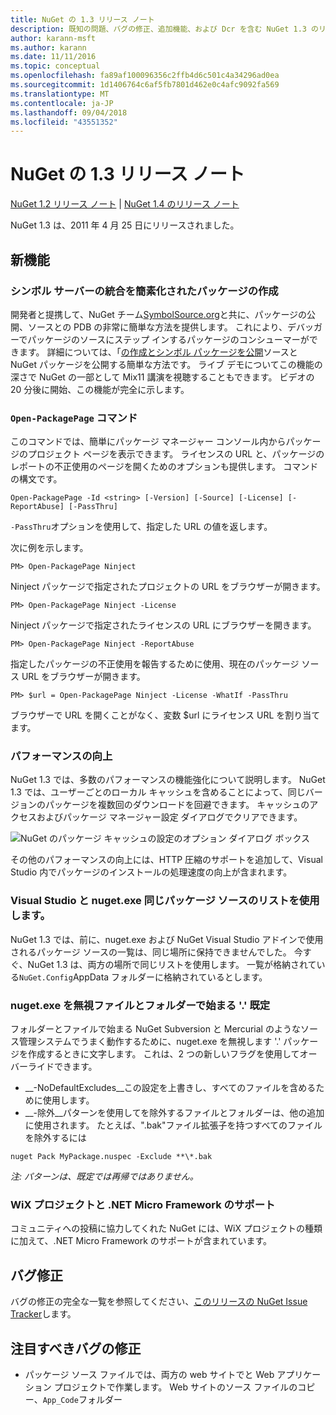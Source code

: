 ```yaml
---
title: NuGet の 1.3 リリース ノート
description: 既知の問題、バグの修正、追加機能、および Dcr を含む NuGet 1.3 のリリース ノート。
author: karann-msft
ms.author: karann
ms.date: 11/11/2016
ms.topic: conceptual
ms.openlocfilehash: fa89af100096356c2ffb4d6c501c4a34296ad0ea
ms.sourcegitcommit: 1d1406764c6af5fb7801d462e0c4afc9092fa569
ms.translationtype: MT
ms.contentlocale: ja-JP
ms.lasthandoff: 09/04/2018
ms.locfileid: "43551352"
---
```

# <a name="nuget-13-release-notes"></a>NuGet の 1.3 リリース ノート

[NuGet 1.2 リリース ノート](../release-notes/nuget-1.2.md) | [NuGet 1.4 のリリース ノート](../release-notes/nuget-1.4.md)

NuGet 1.3 は、2011 年 4 月 25 日にリリースされました。

## <a name="new-features"></a>新機能

### <a name="streamlined-package-creation-with-symbol-server-integration"></a>シンボル サーバーの統合を簡素化されたパッケージの作成

開発者と提携して、NuGet チーム[SymbolSource.org](http://www.symbolsource.org/)と共に、パッケージの公開、ソースとの PDB の非常に簡単な方法を提供します。 これにより、デバッガーでパッケージのソースにステップ インするパッケージのコンシューマーができます。 詳細については、「[の作成とシンボル パッケージを公開](../create-packages/symbol-packages.md)ソースと NuGet パッケージを公開する簡単な方法です。 ライブ デモについてこの機能の深さで NuGet の一部として Mix11 講演を視聴することもできます。 ビデオの 20 分後に開始、この機能が完全に示します。

### <a name="open-packagepage-command"></a>`Open-PackagePage` コマンド

このコマンドでは、簡単にパッケージ マネージャー コンソール内からパッケージのプロジェクト ページを表示できます。 ライセンスの URL と、パッケージのレポートの不正使用のページを開くためのオプションも提供します。
コマンドの構文です。

    Open-PackagePage -Id <string> [-Version] [-Source] [-License] [-ReportAbuse] [-PassThru]

`-PassThru`オプションを使用して、指定した URL の値を返します。

次に例を示します。

    PM> Open-PackagePage Ninject

Ninject パッケージで指定されたプロジェクトの URL をブラウザーが開きます。

    PM> Open-PackagePage Ninject -License

Ninject パッケージで指定されたライセンスの URL にブラウザーを開きます。

    PM> Open-PackagePage Ninject -ReportAbuse

指定したパッケージの不正使用を報告するために使用、現在のパッケージ ソース URL をブラウザーが開きます。

    PM> $url = Open-PackagePage Ninject -License -WhatIf -PassThru

ブラウザーで URL を開くことがなく、変数 $url にライセンス URL を割り当てます。

### <a name="performance-improvements"></a>パフォーマンスの向上

NuGet 1.3 では、多数のパフォーマンスの機能強化について説明します。 NuGet 1.3 では、ユーザーごとのローカル キャッシュを含めることによって、同じバージョンのパッケージを複数回のダウンロードを回避できます。 キャッシュのアクセスおよびパッケージ マネージャー設定 ダイアログでクリアできます。

![NuGet のパッケージ キャッシュの設定のオプション ダイアログ ボックス](./media/nuget-options.png)

その他のパフォーマンスの向上には、HTTP 圧縮のサポートを追加して、Visual Studio 内でパッケージのインストールの処理速度の向上が含まれます。

### <a name="visual-studio-and-nugetexe-uses-the-same-list-of-package-sources"></a>Visual Studio と nuget.exe 同じパッケージ ソースのリストを使用します。

NuGet 1.3 では、前に、nuget.exe および NuGet Visual Studio アドインで使用されるパッケージ ソースの一覧は、同じ場所に保持できませんでした。 今すぐ、NuGet 1.3 は、両方の場所で同じリストを使用します。 一覧が格納されている`NuGet.Config`AppData フォルダーに格納されているとします。

### <a name="nugetexe-ignores-files-and-folders-that-start-with--by-default"></a>nuget.exe を無視ファイルとフォルダーで始まる '.' 既定

フォルダーとファイルで始まる NuGet Subversion と Mercurial のようなソース管理システムでうまく動作するために、nuget.exe を無視します '.' パッケージを作成するときに文字します。 これは、2 つの新しいフラグを使用してオーバーライドできます。

* __-NoDefaultExcludes__この設定を上書きし、すべてのファイルを含めるために使用します。
* __-除外__パターンを使用してを除外するファイルとフォルダーは、他の追加に使用されます。 たとえば、".bak"ファイル拡張子を持つすべてのファイルを除外するには

```
nuget Pack MyPackage.nuspec -Exclude **\*.bak
```  

_注: パターンは、既定では再帰ではありません。_

### <a name="support-for-wix-projects-and-the-net-micro-framework"></a>WiX プロジェクトと .NET Micro Framework のサポート

コミュニティへの投稿に協力してくれた NuGet には、WiX プロジェクトの種類に加えて、.NET Micro Framework のサポートが含まれています。

## <a name="bug-fixes"></a>バグ修正

バグの修正の完全な一覧を参照してください、[このリリースの NuGet Issue Tracker](http://nuget.codeplex.com/workitem/list/advanced?keyword=&status=All&type=All&priority=All&release=NuGet%201.3&assignedTo=All&component=All&sortField=LastUpdatedDate&sortDirection=Descending&page=0)します。

## <a name="bug-fixes-worth-noting"></a>注目すべきバグの修正

* パッケージ ソース ファイルでは、両方の web サイトでと Web アプリケーション プロジェクトで作業します。
Web サイトのソース ファイルのコピー、`App_Code`フォルダー
